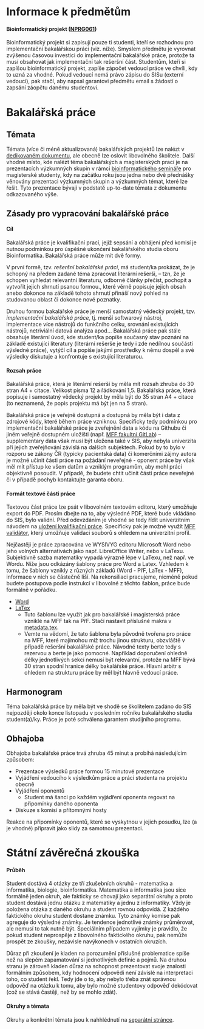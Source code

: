 # Informace k předmětům

#### Bioinformatický projekt ([NPRG061](https://is.cuni.cz/studium/predmety/index.php?do=predmet&kod=NPRG061))
Bioinformatický projekt si zapisují pouze ti studenti, kteří se rozhodnou pro implementační bakalářskou práci (viz. níže). Smyslem předmětu je vyrovnat zvýšenou časovou investici do implementační bakalářské práce, protože ta musí obsahovat jak implementační tak rešeršní část. Studentům, kteří si zapíšou bioinformatický projekt, zapíše zápočet vedoucí práce ve chvíli, kdy to uzná za vhodné. Pokud vedoucí nemá právo zápisu do SISu (externí vedoucí), pak stačí, aby napsal garantovi předmětu email s žádostí o zapsání záopčtu danému studentovi.


# Bakalářská práce

## Témata
Témata (více či méně aktualizovaná) bakalářských projektů lze nalézt v [dedikovaném dokumentu](https://docs.google.com/document/d/1NRxiAwykwEPBQh3o5wOuLf-ejntzMWIBgqn3NiZeTUU/edit?usp=sharing), ale obecně lze oslovit libovolného školitele. Další vhodné místo, kde nalézt téma bakalářských a magisterských prací je na prezentacích výzkumných skupin v rámci [bioinformatického semináře](https://bioinformatics.cuni.cz/seminar/) pro magisterské studenty, kdy na začátku roku jsou jedna nebo dvě přednášky věnovány prezentaci výzkumných skupin a výzkumných témat, které lze řešit. Tyto prezentace bývají v podstatě up-to-date témata z dokumentu odkazovaného výše.

## Zásady pro vypracování bakalářské práce

#### Cíl

Bakalářská práce je kvalifikační prací, jejíž sepsání a obhájení před komisí je nutnou podmínkou pro úspěšné ukončení bakalářského studia oboru Bioinformatika.
Bakalářská práce může mít dvě formy.

V první formě, tzv. _rešeršní bakalářské práci_, má student/ka prokázat, že je schopný na předem zadané téma zpracovat literární rešerši, – tzn, že je schopen vyhledat relevantní literaturu, odborné články přečíst, pochopit a vytvořit jejich shrnutí psanou formou., které věrně popisuje jejich obsah anebo dokonce na základě tohoto shrnutí přináší nový pohled na studovanou oblast či dokonce nové poznatky.

Druhou formou bakalářské práce je menší samostatný vědecký projekt, tzv. _implementační bakalářská práce_, tj. menší softwarový nástroj, implementace více nástrojů do funkčního celku, srovnání existujících nástrojů, netriviální datová analýza apod... Bakalářská práce pak stále obsahuje literární úvod, kde student/ka  popíše současný stav poznání na základě existující literatury (literární rešerše je tedy i zde nedílnou součástí výsledné práce), vytýčí cíl a popíše jakými prostředky k němu dospěl a své výsledky diskutuje a konfrontuje s existující literaturou.

#### Rozsah práce

Bakalářská práce, která je literární rešerší by měla mít rozsah zhruba do 30 stran A4 + citace. Velikost písma 12 a řádkování 1,5. Bakalářská práce, která popisuje i samostatný vědecký projekt by měla být do 35 stran A4 + citace (to neznamená, že popis projektu má být jen na 5 stran).

Bakalářská práce je veřejně dostupná a dostupná by měla být i data z zdrojové kódy, které během práce vzniknou.
Specificky tedy podmínkou pro implementační bakalářské práce je zveřejnění data a kódu na Githubu či jiném veřejně dostupném uložišti (např. [MFF fakultní GitLab](https://gitlab.mff.cuni.cz/)) – supplementary data však musí být uložena také v SIS, aby nebyla univerzita při jejich zveřejňování závislá na dalších subjektech.
Pokud by to bylo v rozporu se zákony ČR (typicky pacientská data) či komerčními zájmy autora je možné učinit části práce na požádání neveřejné  - oponent práce by však měl mít přístup ke všem datům a vzniklým programům, aby mohl práci objektivně posoudit. V případě, že budete chtit učinit části práce neveřejné či v případě pochyb kontaktujte garanta oboru.

#### Formát textové části práce

Textovou část práce lze psát v libovolném textovém editoru, který umožňuje export do PDF. Prosím dbejte na to, aby výsledné PDF, které bude vkládáno do SIS, bylo validní. Před odevzdáním je vhodné se tedy řídit univerzitním návodem na [uložení kvalifikační práce](https://cuni.cz/UK-7987.html). Specificky pak je možné využít [MFF validátor](https://github.com/mff-cuni-cz/cuni-thesis-validator), který umožňuje validaci souborů s ohledem na univerzitní profil.

Nejčastěji je práce zpracována ve WYSIVYG editoru Microsoft Word nebo jeho volných alternativách jako např. LibreOffice Writer, nebo v LaTexu. Subjektivně sazba matematiky vypadá výrazně lépe v LaTexu, než např. ve Wordu. Níže jsou odkázány šablony práce pro Word a Latex. Vzhledem k tomu, že šablony vznikly z různých základů (Word - PřF, LaTex - MFF), informace v nich se částečně liší. Na rekonsiliaci pracujeme, nicméně pokud budete postupova podle instrukcí v libovolné z těchto šablon, práce bude formálně v pořádku.

- [Word](docs/template.docx)
- [LaTex](https://github.com/exaexa/better-mff-thesis) 
    - Tuto šablonu lze využít jak pro bakalářské i magisterská práce vzniklé na MFF tak na PřF. Stačí nastavit příslušné makra v [metadata.tex](https://github.com/exaexa/better-mff-thesis/blob/master/metadata.tex). 
    - Vemte na vědomí, že tato šablona byla původně tvořena pro práce na MFF, které majímohou míž trochu jinou strukturu, obzvláště v případě rešeršní bakalářské práce. Návodné texty berte tedy s rezervou a berte je jako pomocné. Například doporučení ohledně délky jednotlivých sekcí nemusí být relevantní, protože na MFF bývá 30 stran spodní hranice délky bakalářské práce. Hlavní arbitr s ohledem na strukturu práce by měl být hlavně vedoucí práce.


## Harmonogram

Téma bakalářská práce by měla být ve shodě se školitelem zadáno do SIS nejpozději okolo konce listopadu v posledním ročníku bakalářského studia student(a)/ky. Práce je poté schválena garantem studijního programu.

## Obhajoba

Obhajoba bakalářské práce trvá zhruba 45 minut a probíhá následujícím způsobem:

- Prezentace výsledků práce formou 15 minutové prezentace 
- Vyjádření vedoucího k výsledkům práce a práci studenta na projektu obecně
- Vyjádření oponentů
    - Student má šanci po každém vyjádření oponenta regovat na připomínky daného oponenta
- Diskuze s komisí a přítomnými hosty

Reakce na připomínky oponentů, které se vyskytnou v jejich posudku, lze (a je vhodné) připravit jako slidy za samotnou prezentaci.

  
# Státní závěrečná zkouška

#### Průběh

Student dostává 4 otázky ze tří zkušebních okruhů - matematika a informatika, biologie, bioinformatika. Matematika a informatika jsou sice formálně jeden okruh, ale fakticky se chovají jako separátní okruhy a proto student dostává jednu otázku z matematiky a jednu z informatiky. Vždy je položena otázka z daného okruhu a student rovnou odpovídá. Z každého faktického okruhu student dostane známku. Tyto známky komise pak agreguje do výsledné známky. Je tendence jednotlivé známky průměrovat, ale nemusí to tak nutně být. Speciálním případem vyjímky je pravidlo, že pokud student neprospěje z libovolného faktického okruhu, pak nemůže prospět ze zkoušky, nezávisle navýkonech v ostatních okruzích.

Důraz při zkoušení je kladen na porozumění příslušné problematice spíše než na slepém zapamatování si jednotlivých definic a pojmů. Na druhou stranu je zároveň kladen důraz na schopnost prezentovat svoje znalosti formálním způsobem, kdy hodnocení odpovědi není závislé na interpretaci toho, co student řekl. Tedy jde o to, aby nebylo třeba znát správnou odpověď na otázku k tomu, aby bylo možné studentovy odpověď dekódovat (což se stává častěji, než by se mohlo zdát).

#### Okruhy a témata

Okruhy a konkrétní témata jsou k nahhlédnutí na [separátní stránce](state-exam-topics.md).

  
